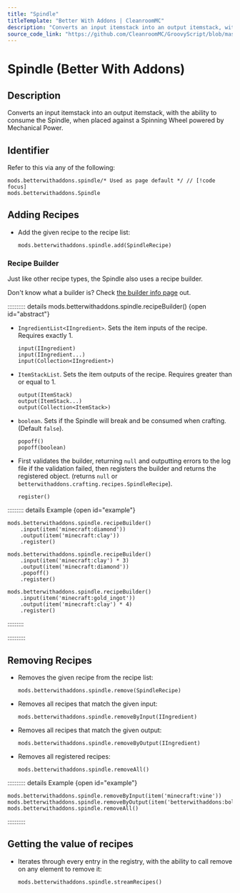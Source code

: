 ```yaml
---
title: "Spindle"
titleTemplate: "Better With Addons | CleanroomMC"
description: "Converts an input itemstack into an output itemstack, with the ability to consume the Spindle, when placed against a Spinning Wheel powered by Mechanical Power."
source_code_link: "https://github.com/CleanroomMC/GroovyScript/blob/master/src/main/java/com/cleanroommc/groovyscript/compat/mods/betterwithaddons/Spindle.java"
---
```


# Spindle (Better With Addons)

## Description

Converts an input itemstack into an output itemstack, with the ability to consume the Spindle, when placed against a Spinning Wheel powered by Mechanical Power.

## Identifier

Refer to this via any of the following:

```groovy:no-line-numbers {1}
mods.betterwithaddons.spindle/* Used as page default */ // [!code focus]
mods.betterwithaddons.Spindle
```


## Adding Recipes

- Add the given recipe to the recipe list:

    ```groovy:no-line-numbers
    mods.betterwithaddons.spindle.add(SpindleRecipe)
    ```


### Recipe Builder

Just like other recipe types, the Spindle also uses a recipe builder.

Don't know what a builder is? Check [the builder info page](../../getting_started/builder.md) out.

:::::::::: details mods.betterwithaddons.spindle.recipeBuilder() {open id="abstract"}
- `IngredientList<IIngredient>`. Sets the item inputs of the recipe. Requires exactly 1.

    ```groovy:no-line-numbers
    input(IIngredient)
    input(IIngredient...)
    input(Collection<IIngredient>)
    ```

- `ItemStackList`. Sets the item outputs of the recipe. Requires greater than or equal to 1.

    ```groovy:no-line-numbers
    output(ItemStack)
    output(ItemStack...)
    output(Collection<ItemStack>)
    ```

- `boolean`. Sets if the Spindle will break and be consumed when crafting. (Default `false`).

    ```groovy:no-line-numbers
    popoff()
    popoff(boolean)
    ```

- First validates the builder, returning `null` and outputting errors to the log file if the validation failed, then registers the builder and returns the registered object. (returns `null` or `betterwithaddons.crafting.recipes.SpindleRecipe`).

    ```groovy:no-line-numbers
    register()
    ```

::::::::: details Example {open id="example"}
```groovy:no-line-numbers
mods.betterwithaddons.spindle.recipeBuilder()
    .input(item('minecraft:diamond'))
    .output(item('minecraft:clay'))
    .register()

mods.betterwithaddons.spindle.recipeBuilder()
    .input(item('minecraft:clay') * 3)
    .output(item('minecraft:diamond'))
    .popoff()
    .register()

mods.betterwithaddons.spindle.recipeBuilder()
    .input(item('minecraft:gold_ingot'))
    .output(item('minecraft:clay') * 4)
    .register()
```

:::::::::

::::::::::

## Removing Recipes

- Removes the given recipe from the recipe list:

    ```groovy:no-line-numbers
    mods.betterwithaddons.spindle.remove(SpindleRecipe)
    ```

- Removes all recipes that match the given input:

    ```groovy:no-line-numbers
    mods.betterwithaddons.spindle.removeByInput(IIngredient)
    ```

- Removes all recipes that match the given output:

    ```groovy:no-line-numbers
    mods.betterwithaddons.spindle.removeByOutput(IIngredient)
    ```

- Removes all registered recipes:

    ```groovy:no-line-numbers
    mods.betterwithaddons.spindle.removeAll()
    ```

:::::::::: details Example {open id="example"}
```groovy:no-line-numbers
mods.betterwithaddons.spindle.removeByInput(item('minecraft:vine'))
mods.betterwithaddons.spindle.removeByOutput(item('betterwithaddons:bolt'))
mods.betterwithaddons.spindle.removeAll()
```

::::::::::

## Getting the value of recipes

- Iterates through every entry in the registry, with the ability to call remove on any element to remove it:

    ```groovy:no-line-numbers
    mods.betterwithaddons.spindle.streamRecipes()
    ```
